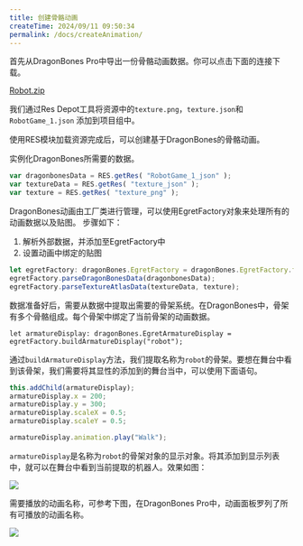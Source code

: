 ```yaml
---
title: 创建骨骼动画
createTime: 2024/09/11 09:50:34
permalink: /docs/createAnimation/
---
```

首先从DragonBones Pro中导出一份骨骼动画数据。你可以点击下面的连接下载。

[Robot.zip](55937e0a59ba9.zip)

我们通过Res Depot工具将资源中的`texture.png`，`texture.json`和`RobotGame_1.json` 添加到项目组中。

使用RES模块加载资源完成后，可以创建基于DragonBones的骨骼动画。

实例化DragonBones所需要的数据。

~~~ javascript
var dragonbonesData = RES.getRes( "RobotGame_1_json" );  
var textureData = RES.getRes( "texture_json" );  
var texture = RES.getRes( "texture_png" );
~~~

DragonBones动画由工厂类进行管理，可以使用EgretFactory对象来处理所有的动画数据以及贴图。
步骤如下：

1. 解析外部数据，并添加至EgretFactory中
2. 设置动画中绑定的贴图

~~~ javascript
let egretFactory: dragonBones.EgretFactory = dragonBones.EgretFactory.factory;
egretFactory.parseDragonBonesData(dragonbonesData);  
egretFactory.parseTextureAtlasData(textureData, texture);
~~~

数据准备好后，需要从数据中提取出需要的骨架系统。在DragonBones中，骨架有多个骨骼组成。每个骨架中绑定了当前骨架的动画数据。

`let armatureDisplay: dragonBones.EgretArmatureDisplay = egretFactory.buildArmatureDisplay("robot");`

通过`buildArmatureDisplay`方法，我们提取名称为`robot`的骨架。要想在舞台中看到该骨架，我们需要将其显性的添加到的舞台当中，可以使用下面语句。

~~~ javascript
this.addChild(armatureDisplay);
armatureDisplay.x = 200;
armatureDisplay.y = 300;
armatureDisplay.scaleX = 0.5;
armatureDisplay.scaleY = 0.5;

armatureDisplay.animation.play("Walk");
~~~

`armatureDisplay`是名称为`robot`的骨架对象的显示对象。将其添加到显示列表中，就可以在舞台中看到当前提取的机器人。效果如图：

![](56c3144fce23f.png)

需要播放的动画名称，可参考下图，在DragonBones Pro中，动画面板罗列了所有可播放的动画名称。

![](56c314504fd66.png)

